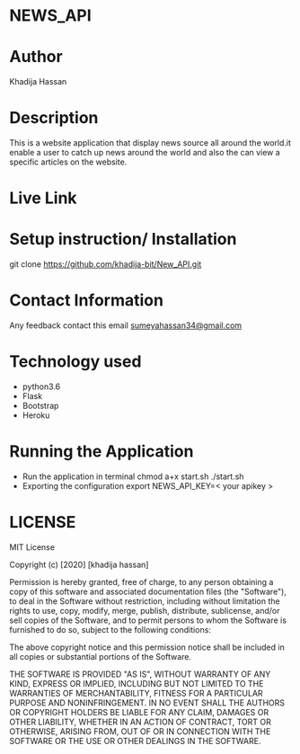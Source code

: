 # NEWS_API

#  Author
Khadija Hassan

# Description
This is a website  application that display news source all around the world.it enable a user to catch up news around the world and also the can view a specific articles on the website.

# Live Link



# Setup instruction/ Installation
git clone https://github.com/khadija-bit/New_API.git

# Contact Information
Any feedback contact this email  sumeyahassan34@gmail.com

# Technology used
* python3.6
* Flask
* Bootstrap
* Heroku


# Running the Application
 * Run the application in terminal
       chmod a+x start.sh
       ./start.sh
 * Exporting the configuration
            export NEWS_API_KEY=< your apikey >
          

# LICENSE

MIT License

Copyright (c) [2020] [khadija hassan]

Permission is hereby granted, free of charge, to any person obtaining a copy of this software and associated documentation files (the "Software"), to deal in the Software without restriction, including without limitation the rights to use, copy, modify, merge, publish, distribute, sublicense, and/or sell copies of the Software, and to permit persons to whom the Software is furnished to do so, subject to the following conditions:

The above copyright notice and this permission notice shall be included in all copies or substantial portions of the Software.

THE SOFTWARE IS PROVIDED "AS IS", WITHOUT WARRANTY OF ANY KIND, EXPRESS OR IMPLIED, INCLUDING BUT NOT LIMITED TO THE WARRANTIES OF MERCHANTABILITY, FITNESS FOR A PARTICULAR PURPOSE AND NONINFRINGEMENT. IN NO EVENT SHALL THE AUTHORS OR COPYRIGHT HOLDERS BE LIABLE FOR ANY CLAIM, DAMAGES OR OTHER LIABILITY, WHETHER IN AN ACTION OF CONTRACT, TORT OR OTHERWISE, ARISING FROM, OUT OF OR IN CONNECTION WITH THE SOFTWARE OR THE USE OR OTHER DEALINGS IN THE SOFTWARE.
